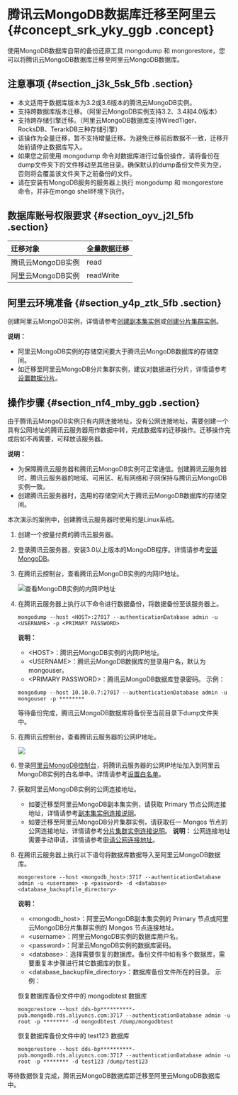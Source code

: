 # 腾讯云MongoDB数据库迁移至阿里云 {#concept_srk_yky_ggb .concept}

使用MongoDB数据库自带的备份还原工具 mongodump 和 mongorestore，您可以将腾讯云MongoDB数据库迁移至阿里云MongoDB数据库。

## 注意事项 {#section_j3k_5sk_5fb .section}

-   本文适用于数据库版本为3.2或3.6版本的腾讯云MongoDB实例。
-   支持跨数据库版本迁移。（阿里云MongoDB实例支持3.2、3.4和4.0版本）
-   支持跨存储引擎迁移。（阿里云MongoDB数据库支持WiredTiger、RocksDB、TerarkDB三种存储引擎）
-   该操作为全量迁移，暂不支持增量迁移。为避免迁移前后数据不一致，迁移开始前请停止数据库写入。
-   如果您之前使用 mongodump 命令对数据库进行过备份操作，请将备份在dump文件夹下的文件移动至其他目录。确保默认的dump备份文件夹为空，否则将会覆盖该文件夹下之前备份的文件。
-   请在安装有MongoDB服务的服务器上执行 mongodump 和 mongorestore 命令，并非在mongo shell环境下执行。

## 数据库账号权限要求 {#section_oyv_j2l_5fb .section}

|迁移对象|全量数据迁移|
|:---|:-----|
|腾讯云MongoDB实例|read|
|阿里云MongoDB实例|readWrite|

## 阿里云环境准备 {#section_y4p_ztk_5fb .section}

创建阿里云MongoDB实例，详情请参考[创建副本集实例](../../../../../cn.zh-CN/副本集快速入门/创建实例.md#)或[创建分片集群实例](../../../../../cn.zh-CN/分片集群快速入门/创建实例.md#)。

**说明：** 

-   阿里云MongoDB实例的存储空间要大于腾讯云MongoDB数据库的存储空间。
-   如迁移至阿里云MongoDB分片集群实例，建议对数据进行分片，详情请参考[设置数据分片](../../../../../cn.zh-CN/最佳实践/设置数据分片以充分利用Shard性能.md#)。

## 操作步骤 {#section_nf4_mby_ggb .section}

由于腾讯云MongoDB实例只有内网连接地址，没有公网连接地址，需要创建一个具有公网地址的腾讯云服务器用作数据中转，完成数据库的迁移操作。迁移操作完成后如不再需要，可释放该服务器。

**说明：** 

-   为保障腾讯云服务器和腾讯云MongoDB实例可正常通信。创建腾讯云服务器时，腾讯云服务器的地域、可用区、私有网络和子网保持与腾讯云MongoDB实例一致。
-   创建腾讯云服务器时，选用的存储空间大于腾讯云MongoDB数据库的存储空间。

本次演示的案例中，创建腾讯云服务器时使用的是Linux系统。

1.  创建一个按量付费的腾讯云服务器。
2.  登录腾讯云服务器，安装3.0以上版本的MongoDB程序。详情请参考[安装MongoDB](https://docs.mongodb.com/manual/administration/install-community/)。
3.  在腾讯云控制台，查看腾讯云MongoDB实例的内网IP地址。

    ![查看MongoDB实例的内网IP地址](http://static-aliyun-doc.oss-cn-hangzhou.aliyuncs.com/assets/img/84333/154684547535670_zh-CN.png)

4.  在腾讯云服务器上执行以下命令进行数据备份，将数据备份至该服务器上。

    ```
    mongodump --host <HOST>:27017 --authenticationDatabase admin -u <USERNAME> -p <PRIMARY PASSWORD>
    ```

    **说明：** 

    -   <HOST\>：腾讯云MongoDB实例的内网IP地址。
    -   <USERNAME\>：腾讯云MongoDB数据库的登录用户名，默认为 mongouser。
    -   <PRIMARY PASSWORD\>：腾讯云MongoDB数据库登录密码。
    示例：

    ```
    mongodump --host 10.10.0.7:27017 --authenticationDatabase admin -u mongouser -p ********
    ```

    等待备份完成，腾讯云MongoDB数据库将备份至当前目录下dump文件夹中。

5.  在腾讯云控制台，查看腾讯云服务器的公网IP地址。

    ![](http://static-aliyun-doc.oss-cn-hangzhou.aliyuncs.com/assets/img/84333/154684547535509_zh-CN.png)

6.  登录[阿里云MongoDB控制台](https://mongodb.console.aliyun.com)，将腾讯云服务器的公网IP地址加入到阿里云MongoDB实例的白名单中。详情请参考[设置白名单](cn.zh-CN/用户指南/数据安全性/设置白名单.md#)。
7.  获取阿里云MongoDB实例的公网连接地址。

    -   如要迁移至阿里云MongoDB副本集实例，请获取 Primary 节点公网连接地址，详情请参考[副本集实例连接说明](../../../../../cn.zh-CN/副本集快速入门/连接实例/副本集实例连接说明.md#)。
    -   如要迁移至阿里云MongoDB分片集群实例，请获取任一 Mongos 节点的公网连接地址，详情请参考[分片集群实例连接说明](../../../../../cn.zh-CN/分片集群快速入门/连接实例/分片集群实例连接说明.md#)。
    **说明：** 公网连接地址需要手动申请，详情请参考[申请公网连接地址](cn.zh-CN/用户指南/管理网络连接类型/申请公网连接地址.md#)。

8.  在腾讯云服务器上执行以下语句将数据库数据导入至阿里云MongoDB数据库。

    ```
    mongorestore --host <mongodb_host>:3717 --authenticationDatabase admin -u <username> -p <password> -d <database> <database_backupfile_directory>
    ```

    **说明：** 

    -   <mongodb\_host\>：阿里云MongoDB副本集实例的 Primary 节点或阿里云MongoDB分片集群实例的 Mongos 节点连接地址。
    -   <username\>：阿里云MongoDB实例的数据库用户名。
    -   <password\>：阿里云MongoDB实例的数据库密码。
    -   <database\>：选择需要恢复的数据库。备份文件中如有多个数据库，需要重复本步骤进行其它数据库的恢复。
    -   <database\_backupfile\_directory\>：数据库备份文件所在的目录。
    示例：

    恢复数据库备份文件中的 mongodbtest 数据库

    ```
    mongorestore --host dds-bp**********-pub.mongodb.rds.aliyuncs.com:3717 --authenticationDatabase admin -u root -p ******** -d mongodbtest /dump/mongodbtest
    ```

    恢复数据库备份文件中的 test123 数据库

    ```
    mongorestore --host dds-bp**********-pub.mongodb.rds.aliyuncs.com:3717 --authenticationDatabase admin -u root -p ******** -d test123 /dump/test123
    ```


等待数据恢复完成，腾讯云MongoDB数据库即迁移至阿里云MongoDB数据库中。


